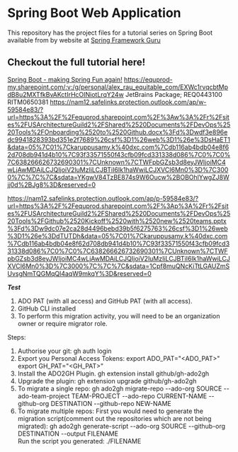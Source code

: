 # Spring Boot Web Application
This repository has the project files for a tutorial series on Spring Boot available from by website at [Spring Framework Guru](https://springframework.guru)

## Checkout the full tutorial here!
[Spring Boot - making Spring Fun again!](https://springframework.guru/spring-boot-web-application-part-1-spring-initializr/)
https://equprod-my.sharepoint.com/:v:/g/personal/alex_rau_equitable_com/EXWc1rvqcbtMpdB8u2MXTfkBvAKctIrHcOINiotLrqY24w
JetBrains Package; REQ0443100  RITM0650381
https://nam12.safelinks.protection.outlook.com/ap/w-59584e83/?url=https%3A%2F%2Fequprod.sharepoint.com%2F%3Aw%3A%2Fr%2Fsites%2FUSArchitectureGuild2%2FShared%2520Documents%2FDevOps%2520Tools%2FOnboarding%2520to%2520Github.docx%3Fd%3Dwdf3e896edc9941828393bd351e2f7689%26csf%3D1%26web%3D1%26e%3DsHaET1&data=05%7C01%7Ckaruppusamy.k%40dxc.com%7Cdb116ab4bdb04e8f62d708db941d4b10%7C93f33571550f43cfb09fcd331338d086%7C0%7C0%7C638266626732690301%7CUnknown%7CTWFpbGZsb3d8eyJWIjoiMC4wLjAwMDAiLCJQIjoiV2luMzIiLCJBTiI6Ik1haWwiLCJXVCI6Mn0%3D%7C3000%7C%7C%7C&sdata=YKgwV84TzBE874s9W6Oucw%2BOBOhlYwgZJ8Wjj0d%2BJg8%3D&reserved=0

https://nam12.safelinks.protection.outlook.com/ap/p-59584e83/?url=https%3A%2F%2Fequprod.sharepoint.com%2F%3Ap%3A%2Fr%2Fsites%2FUSArchitectureGuild2%2FShared%2520Documents%2FDevOps%2520Tools%2FGithub%2520Kickoff%2520with%2520new%2520teams.pptx%3Fd%3Dw9dc07e2ca28d4496bebd39b5f6275763%26csf%3D1%26web%3D1%26e%3DdTUTDh&data=05%7C01%7Ckaruppusamy.k%40dxc.com%7Cdb116ab4bdb04e8f62d708db941d4b10%7C93f33571550f43cfb09fcd331338d086%7C0%7C0%7C638266626732690301%7CUnknown%7CTWFpbGZsb3d8eyJWIjoiMC4wLjAwMDAiLCJQIjoiV2luMzIiLCJBTiI6Ik1haWwiLCJXVCI6Mn0%3D%7C3000%7C%7C%7C&sdata=1Cpf8muQNcKiTtLGAUZmSUvsgNmTQGMqQl4aqW9mkqY%3D&reserved=0

*****************************************Test*****************************************
1. ADO PAT (with all access) and GitHub PAT (with all access).
2. GitHub CLI installed
3. To perform this migration activity, you will need to be an organization owner or require migrator role.

Steps:
1. Authorise your git:
	gh auth login
2. Export you Personal Access Tokens:
 	export ADO_PAT="<ADO_PAT>"
	export GH_PAT="<GH_PAT>"
2. Install the ADO2GH Plugin.
	gh extension install github/gh-ado2gh
3. Upgrade the plugin:
 	gh extension upgrade github/gh-ado2gh
4. To migrate a single repo:
	gh ado2gh migrate-repo --ado-org SOURCE --ado-team-project TEAM-PROJECT --ado-repo CURRENT-NAME --github-org DESTINATION --github-repo NEW-NAME
5. To migrate multiple repos:
   First you would need to generate the migration script(comment out the repositories which are not being migrated):
	gh ado2gh generate-script --ado-org SOURCE --github-org DESTINATION --output FILENAME	 
   Run the script you generated:
	./FILENAME  
